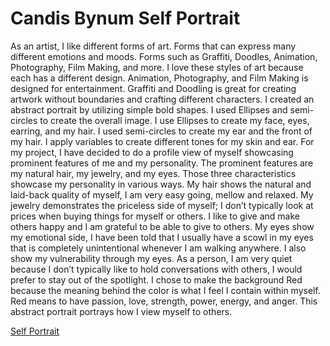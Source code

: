 # Candis Bynum Self Portrait

As an artist, I like different forms of art. Forms that can express many different emotions and moods. Forms such as Graffiti, Doodles, Animation, Photography, Film Making, and more. I love these styles of art because each has a different design. Animation, Photography, and Film Making is designed for entertainment. Graffiti and Doodling is great for creating artwork without boundaries and crafting different characters. I created an abstract portrait by utilizing simple bold shapes. I used Ellipses and semi-circles to create the overall image. I use Ellipses to create my face, eyes, earring, and my hair. I used semi-circles to create my ear and the front of my hair. I apply variables to create different tones for my skin and ear. For my project, I have decided to do a profile view of myself showcasing prominent features of me and my personality. The prominent features are my natural hair, my jewelry, and my eyes. Those three characteristics showcase my personality in various ways. My hair shows the natural and laid-back quality of myself, I am very easy going, mellow and relaxed. My jewelry demonstrates the priceless side of myself; I don’t typically look at prices when buying things for myself or others. I like to give and make others happy and I am grateful to be able to give to others.  My eyes show my emotional side, I have been told that I usually have a scowl in my eyes that is completely unintentional whenever I am walking anywhere. I also show my vulnerability through my eyes. As a person, I am very quiet because I don’t typically like to hold conversations with others, I would prefer to stay out of the spotlight.  I chose to make the background Red because the meaning behind the color is what I feel I contain within myself. Red means to have passion, love, strength, power, energy, and anger. This abstract portrait portrays how I view myself to others. 

[Self Portrait](SP.html)